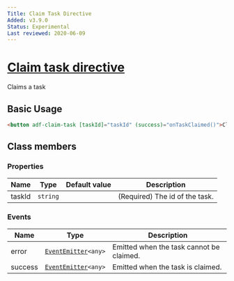```yaml
---
Title: Claim Task Directive
Added: v3.9.0
Status: Experimental
Last reviewed: 2020-06-09
---
```


# [Claim task directive](../../../lib/process-services/src/lib/task-list/components/task-form/claim-task.directive.ts "Defined in claim-task.directive.ts")

Claims a task

## Basic Usage

```html
<button adf-claim-task [taskId]="taskId" (success)="onTaskClaimed()">Claim</button>
```

## Class members

### Properties

| Name | Type | Default value | Description |
| --- | --- | --- | --- |
| taskId | `string` |  | (Required) The id of the task. |

### Events

| Name | Type | Description |
| --- | --- | --- |
| error | [`EventEmitter`](https://angular.io/api/core/EventEmitter)`<any>` | Emitted when the task cannot be claimed. |
| success | [`EventEmitter`](https://angular.io/api/core/EventEmitter)`<any>` | Emitted when the task is claimed. |
